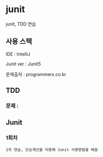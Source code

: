 # junit
junit, TDD 연습

## 사용 스택
IDE : IntelliJ

Junit ver : Junit5

문제출처 : programmers.co.kr

## TDD
### 문제 : 


## Junit
### 1회차
	1차 연습, 단순계산을 이용해 Junit 사용방법을 배움
